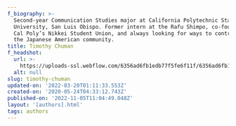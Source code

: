 ```yaml
---
f_biography: >-
  Second-year Communication Studies major at California Polytechnic State
  University, San Luis Obispo. Former intern at the Rafu Shimpo, co-founder of
  Cal Poly’s Nikkei Student Union, and always looking for ways to contribute to
  the Japanese American community.
title: Timothy Chuman
f_headshot:
  url: >-
    https://uploads-ssl.webflow.com/6356ad6fb1edb77f5fe6f11f/6356ad6fb1edb7e814e6fa8f_61dd32312e78504caec2ef75_5eca0044a489f5950461826c_Timothy20Chuman203.jpeg
  alt: null
slug: timothy-chuman
updated-on: '2022-03-20T01:11:33.553Z'
created-on: '2020-05-24T04:33:12.743Z'
published-on: '2022-11-05T11:04:49.048Z'
layout: '[authors].html'
tags: authors
---
```



